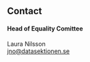 ## Contact

#### Head of Equality Comittee
Laura Nilsson </br>
[jno@datasektionen.se](mailto:jno@datasektionen.se)
